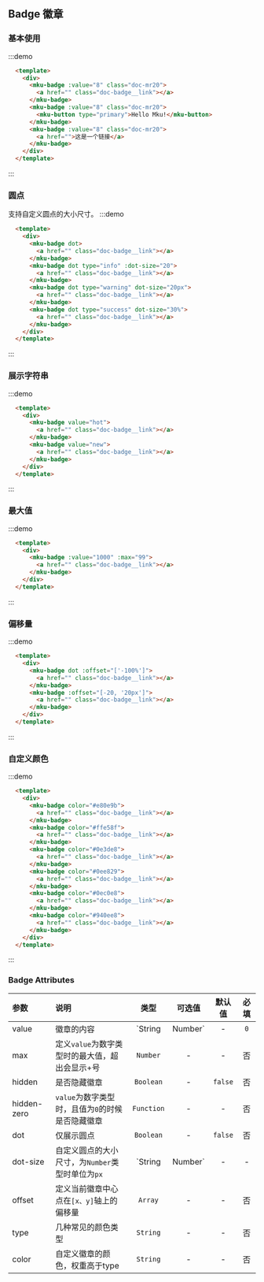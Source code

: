## Badge 徽章

### 基本使用
:::demo
```html
  <template>
    <div>
      <mku-badge :value="8" class="doc-mr20">
        <a href="" class="doc-badge__link"></a>
      </mku-badge>
      <mku-badge :value="8" class="doc-mr20">
        <mku-button type="primary">Hello Mku!</mku-button>
      </mku-badge>
      <mku-badge :value="8" class="doc-mr20">
        <a href="">这是一个链接</a>
      </mku-badge>
    </div>
  </template>
```
:::

### 圆点
支持自定义圆点的大小尺寸。
:::demo
```html
  <template>
    <div>
      <mku-badge dot>
        <a href="" class="doc-badge__link"></a>
      </mku-badge>
      <mku-badge dot type="info" :dot-size="20">
        <a href="" class="doc-badge__link"></a>
      </mku-badge>
      <mku-badge dot type="warning" dot-size="20px">
        <a href="" class="doc-badge__link"></a>
      </mku-badge>
      <mku-badge dot type="success" dot-size="30%">
        <a href="" class="doc-badge__link"></a>
      </mku-badge>
    </div>
  </template>
```
:::

### 展示字符串
:::demo
```html
  <template>
    <div>
      <mku-badge value="hot">
        <a href="" class="doc-badge__link"></a>
      </mku-badge>
      <mku-badge value="new">
        <a href="" class="doc-badge__link"></a>
      </mku-badge>
    </div>
  </template>
```
:::

### 最大值
:::demo
```html
  <template>
    <div>
      <mku-badge :value="1000" :max="99">
        <a href="" class="doc-badge__link"></a>
      </mku-badge>
    </div>
  </template>
```
:::

### 偏移量
:::demo
```html
  <template>
    <div>
      <mku-badge dot :offset="['-100%']">
        <a href="" class="doc-badge__link"></a>
      </mku-badge>
      <mku-badge :offset="[-20, '20px']">
        <a href="" class="doc-badge__link"></a>
      </mku-badge>
    </div>
  </template>
```
:::

### 自定义颜色
:::demo
```html
  <template>
    <div>
      <mku-badge color="#e80e9b">
        <a href="" class="doc-badge__link"></a>
      </mku-badge>
      <mku-badge color="#ffe58f">
        <a href="" class="doc-badge__link"></a>
      </mku-badge>
      <mku-badge color="#0e3de8">
        <a href="" class="doc-badge__link"></a>
      </mku-badge>
      <mku-badge color="#0ee829">
        <a href="" class="doc-badge__link"></a>
      </mku-badge>
      <mku-badge color="#0ec0e8">
        <a href="" class="doc-badge__link"></a>
      </mku-badge>
      <mku-badge color="#940ee8">
        <a href="" class="doc-badge__link"></a>
      </mku-badge>
    </div>
  </template>
```
:::

### Badge Attributes

| 参数        | 说明                                             |       类型        | 可选值 | 默认值  | 必填  |
| :---------- | :----------------------------------------------- | :---------------: | :----: | :-----: | :---: |
| value       | 徽章的内容                                       | `String | Number` |   -    |   `0`   |  否   |
| max         | 定义`value`为数字类型时的最大值，超出会显示+号   |     `Number`      |   -    |    -    |  否   |
| hidden      | 是否隐藏徽章                                     |     `Boolean`     |   -    | `false` |  否   |
| hidden-zero | `value`为数字类型时，且值为`0`的时候是否隐藏徽章 |    `Function`     |   -    |    -    |  否   |
| dot         | 仅展示圆点                                       |     `Boolean`     |   -    | `false` |  否   |
| dot-size    | 自定义圆点的大小尺寸，为`Number`类型时单位为`px` | `String | Number` |   -    |    -    |  否   |
| offset      | 定义当前徽章中心点在`[x、y]`轴上的偏移量         |      `Array`      |   -    |    -    |  否   |
| type        | 几种常见的颜色类型                               |     `String`      |   -    |    -    |  否   |
| color       | 自定义徽章的颜色，权重高于type                   |     `String`      |   -    |    -    |  否   |
